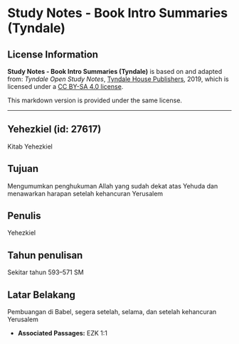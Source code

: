 # Study Notes - Book Intro Summaries (Tyndale)

## License Information

**Study Notes - Book Intro Summaries (Tyndale)** is based on and adapted from: _Tyndale Open Study Notes_, [Tyndale House Publishers](https://tyndaleopenresources.com/), 2019, which is licensed under a [CC BY-SA 4.0 license](https://creativecommons.org/licenses/by-sa/4.0/legalcode.en).

This markdown version is provided under the same license.



--------------------------------

## Yehezkiel (id: 27617)

Kitab Yehezkiel

Tujuan
------

Mengumumkan penghukuman Allah yang sudah dekat atas Yehuda dan menawarkan harapan setelah kehancuran Yerusalem

Penulis
-------

Yehezkiel

Tahun penulisan
---------------

Sekitar tahun 593–571 SM

Latar Belakang
--------------

Pembuangan di Babel, segera setelah, selama, dan setelah kehancuran Yerusalem

* **Associated Passages:** EZK 1:1


